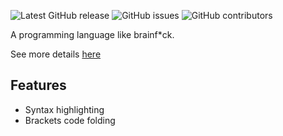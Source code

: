![Latest GitHub release](https://img.shields.io/github/release/shuzaei/brainfunc?style=for-the-badge)
![GitHub issues](https://img.shields.io/github/issues/shuzaei/brainfunc?style=for-the-badge)
![GitHub contributors](https://img.shields.io/github/contributors/shuzaei/brainfunc?style=for-the-badge)

A programming language like brainf\*ck.

See more details [here](https://github.com/shuzaei/brainfunc/)

## Features

- Syntax highlighting
- Brackets code folding
